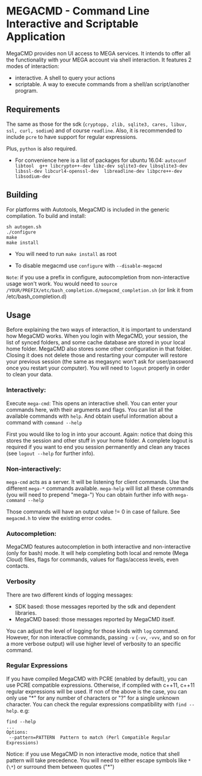 # MEGACMD - Command Line Interactive and Scriptable Application

MegaCMD provides non UI access to MEGA services. It intends to offer all the functionality with your MEGA account via shell interaction. It features 2 modes of interaction: 

- interactive. A shell to query your actions
- scriptable. A way to execute commands from a shell/an script/another program.

## Requirements

The same as those for the sdk (`cryptopp, zlib, sqlite3, cares, libuv, ssl, curl, sodium`) and of course `readline`. Also, it is recommended to include `pcre` to
have support for regular expressions.

Plus, `python` is also required.

* For convenience here is a list of packages for ubuntu 16.04: `autoconf libtool 
g++ libcrypto++-dev libz-dev sqlite3-dev libsqlite3-dev libssl-dev libcurl4-openssl-dev 
libreadline-dev libpcre++-dev libsodium-dev`

## Building

For platforms with Autotools, MegaCMD is included in the generic compilation. To build and install:

    sh autogen.sh
    ./configure
    make
    make install
    
* You will need to run `make install` as root

* To disable megacmd use `configure` with `--disable-megacmd`

`Note`: if you use a prefix in configure, autocompletion from non-interactive usage won't work. You would need to `source /YOUR/PREFIX/etc/bash_completion.d/megacmd_completion.sh` (or link it from /etc/bash_completion.d)

## Usage

Before explaining the two ways of interaction, it is important to understand how MegaCMD works. When you login with MegaCMD, your session, the list of synced folders, and some cache database are stored in your local home folder. MegaCMD also stores some other configuration in that folder. Closing it does not delete those and restarting your computer will restore your previous session (the same as megasync won't ask for user/password once you restart your computer). You will need to `logout` properly in order to clean your data.

### Interactively:

Execute `mega-cmd`:
This opens an interactive shell. You can enter your commands here, with their arguments and flags.
You can list all the available commands with `help`. And obtain useful information about a command with `command --help`

First you would like to log in into your account. Again: notice that doing this stores the session and other stuff in your home folder. A complete logout is required if you want to end you session permanently and clean any traces (see `logout --help` for further info).

### Non-interactively:

`mega-cmd` acts as a server. It will be listening for client commands.
Use the different `mega-*` commands available.
`mega-help` will list all these commands (you will need to prepend "mega-")
You can obtain further info with `mega-command --help`

Those commands will have an output value != 0 in case of failure. See `megacmd.h` to view the existing error codes.

### Autocompletion:

MegaCMD features autocompletion in both interactive and non-interactive (only for bash) mode. It will help completing both local and remote (Mega Cloud) files, flags for commands, values for flags/access levels, even contacts.  

### Verbosity

There are two different kinds of logging messages:
- SDK based: those messages reported by the sdk and dependent libraries.
- MegaCMD based: those messages reported by MegaCMD itself.

You can adjust the level of logging for those kinds with `log` command.
However, for non interactive commands, passing `-v` (`-vv`, `-vvv`, and so on for a more verbose output) will use higher level of verbosity to an specific command.

### Regular Expressions
If you have compiled MegaCMD with PCRE (enabled by default), you can use PCRE compatible expressions. Otherwise, if compiled with c++11, c++11 regular expressions will be used. If non of the above is the case, you can only use "*" for any number of characters or "?" for a single unknown character.
You can check the regular expressions compatibility with `find --help`. e.g:
```
find --help
...
Options:
 --pattern=PATTERN	Pattern to match (Perl Compatible Regular Expressions)
```

Notice: if you use MegaCMD in non interactive mode, notice that shell pattern will take precedence. You will need to either escape symbols like `*` (`\*`) or surround them between quotes ("*")
